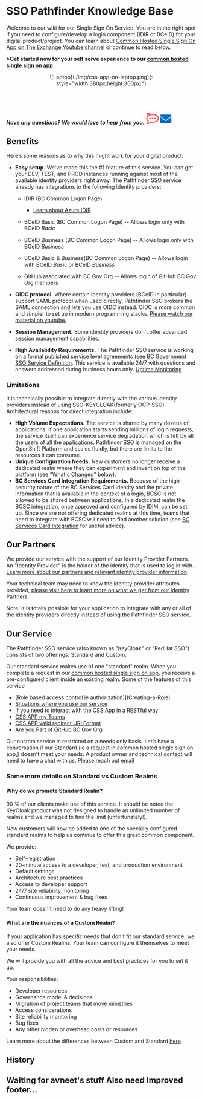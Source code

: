 # SSO Pathfinder Knowledge Base
Welcome to our wiki for our Single Sign On Service. You are in the right spot if you need to configure/develop a login component (IDIR or BCeID) for your digital product/project. You can learn about [Common Hosted Single Sign On App on The Exchange Youtube channel](https://www.youtube.com/watch?v=JBaGxqykXJQ&list=PL9CV_8JBQHirMRjBk62jeYUE_MpE4unU8&index=3)  or continue to read below.

**>Get started now for your self serve experience to our [common hosted single sign on app](https://bcgov.github.io/sso-requests)**

<p style="text-align: center" markdown>
  ![Laptop](./img/css-app-on-laptop.png){: style="width:380px;height:300px;"}
</p>

<br>
<br>

#### *Have any questions? We would love to hear from you.* [![Chat Bubble](./img/chat-bubble.png)][2]   <a href="mailto:bcgov.sso@gov.bc.ca">![Email](./img/email.png)</a>


[2]: https://chat.developer.gov.bc.ca/channel/sso
[3]: https://[mail](mailto:bcgov.sso@gov.bc.ca)[email](mailto:bcgov.sso@gov.bc.ca)



## Benefits

Here’s some reasons as to why this might work for your digital product:

- **Easy setup.** We've made this the #1 feature of this service. You can get your DEV, TEST, and PROD instances running against most of the available identity providers right away. The Pathfinder SSO service already has integrations to the following identity providers:
  - IDIR (BC Common Logon Page)

      - [Learn about Azure IDIR ](Our-Partners-the-Identity-Providers#azure-idir-and-idir)
  - BCeID Basic (BC Common Logon Page) -- Allows login only with BCeID _Basic_
  - BCeID Business (BC Common Logon Page) -- Allows login only with BCeID _Business_
  - BCeID Basic & Business(BC Common Logon Page) -- Allows login with BCeID _Basic_ or BCeID _Business_
  - GitHub associated with BC Gov Org  -- Allows login of GitHub BC Gov Org members

- **OIDC protocol.**  Where certain identity providers (BCeID in particular) support SAML protocol when used directly, Pathfinder SSO brokers the SAML connection and lets you use OIDC instead. OIDC is more common and simpler to set up in modern programming stacks. [Please watch our material on youtube.](https://www.youtube.com/playlist?list=PL9CV_8JBQHirMRjBk62jeYUE_MpE4unU8)

- **Session Management.** Some identity providers don't offer advanced session management capabilities.

- **High Availability Requirements.** The Pathfinder SSO service is working on a formal published service level agreements (see [BC Government SSO Service Definition](https://digital.gov.bc.ca/common-components/pathfinder-sso/). This service is available 24/7 with questions and answers addressed during business hours only. [Uptime Monitoring](Pathfinder-Uptime-Monitoring)


### Limitations
It is technically possible to integrate directly with the various identity providers instead of using SSO-KEYCLOAK(formerly OCP-SSO). Architectural reasons for direct integration include:


- **High Volume Expectations.** The service is shared by many dozens of applications. If one application starts sending millions of login requests, the service itself can experience service degradation which is felt by all the users of all the applications. Pathfinder SSO is managed on the OpenShift Platform and scales fluidly, but there are limits to the resources it can consume.
- **Unique Configuration Needs.** New customers no longer receive a dedicated realm where they can experiment and invent on top of the platform (see "What's Changed" below).
- **BC Services Card Integration Requirements.** Because of the high-security nature of the BC Services Card identity and the private information that is available in the context of a login, BCSC is not allowed to be shared between applications. In a dedicated realm the BCSC integration, once approved and configured by IDIM, can be set up. Since we are not offering dedicated realms at this time, teams that need to integrate with BCSC will need to find another solution (see [BC Services Card Integration](Our-Partners-the-Identity-Providers#bc-service-card-integration) for useful advice).


## Our Partners

We provide our service with the support of our Identity Provider Partners. An "Identity Provider" is the holder of the identity that is used to log in with. [Learn more about our partners and relevant identity provider information](Our-Partners-the-Identity-Providers).

Your technical team may need to know the identity provider attributes provided, [please visit here to learn more on what we get from our Identity Partners](Identity-Provider-Attribute-Mapping)

Note: It is totally possible for your application to integrate with any or all of the identity providers directly instead of using the Pathfinder SSO service.


## Our Service


The Pathfinder SSO service (also known as "KeyCloak" or "RedHat SSO") consists of two offerings: Standard and Custom.

Our standard service makes use of one "standard" realm. When you complete a request in our [common hosted single sign on app](https://bcgov.github.io/sso-requests), you receive a pre-configured client inside an existing realm. Some of the features of this service

* [Role based access control ie authorization]](Creating-a-Role)
* [Situations where you use our service](Using-Your-SSO-Client#usecases)
* [If you need to interact with the CSS App in a RESTful way](CSS-API-Account)
* [CSS APP my Teams](CSS-App-My-Teams)
* [CSS APP valid redirect URI Format](https://bcgov.github.io/sso-docs/integrating-your-application/redirects#valid-redirect-format)
* [Are you Part of GitHub BC Gov Org](Are-you-part-of-the-GitHub-BC-Gov-Org)

Our custom service is restricted on a needs only basis. Let’s have a conversation if our Standard (ie a request in  common hosted single sign on app,) doesn't meet your needs. A product owner and technical contact will need to have a chat with us. Please reach out [email](mailto:bcgov.sso@gov.bc.ca)


### Some more details on Standard vs Custom Realms
#### Why do we promote Standard Realm?

90 % of our clients make use of this service. It should be noted the KeyCloak product was not designed to handle an unlimited number of realms and we managed to find the limit (unfortunately!).

New customers will now be added to one of the specially configured standard realms to help us continue to offer this great common component.

We provide:

* Self-registration
* 20-minute access to a developer, test, and production environment
* Default settings
* Architecture best practices
* Access to developer support
* 24/7 site reliability monitoring
* Continuous improvement & bug fixes

Your team doesn't need to do any heavy lifting!


#### What are the nuances of a Custom Realm?
If your application has specific needs that don't fit our standard service, we also offer Custom Realms. Your team can configure it themselves to meet your needs.

We will provide you with all the advice and best practices for you to set it up.

Your responsibilities:
* Developer resources
* Governance model & decisions
* Migration of project teams that move ministries
* Access considerations
* Site reliability monitoring
* Bug fixes
* Any other hidden or overhead costs or resources


Learn more about the differences between Custom and Standard [here](https://github.com/bcgov/sso-keycloak/wiki/Understanding-the-Difference-Between-Custom-and-Standard-Realms)

## History
Waiting for avneet's stuff
Also need Improved footer...
--------------------
